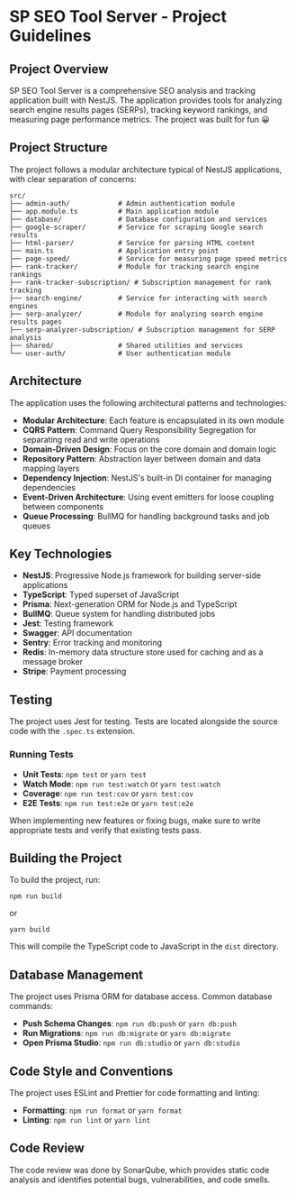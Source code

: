 # SP SEO Tool Server - Project Guidelines

## Project Overview
SP SEO Tool Server is a comprehensive SEO analysis and tracking application built with NestJS. The application provides tools for analyzing search engine results pages (SERPs), tracking keyword rankings, and measuring page performance metrics.
The project was built for fun 😀

## Project Structure
The project follows a modular architecture typical of NestJS applications, with clear separation of concerns:

```
src/
├── admin-auth/            # Admin authentication module
├── app.module.ts          # Main application module
├── database/              # Database configuration and services
├── google-scraper/        # Service for scraping Google search results
├── html-parser/           # Service for parsing HTML content
├── main.ts                # Application entry point
├── page-speed/            # Service for measuring page speed metrics
├── rank-tracker/          # Module for tracking search engine rankings
├── rank-tracker-subscription/ # Subscription management for rank tracking
├── search-engine/         # Service for interacting with search engines
├── serp-analyzer/         # Module for analyzing search engine results pages
├── serp-analyzer-subscription/ # Subscription management for SERP analysis
├── shared/                # Shared utilities and services
└── user-auth/             # User authentication module
```

## Architecture
The application uses the following architectural patterns and technologies:

- **Modular Architecture**: Each feature is encapsulated in its own module
- **CQRS Pattern**: Command Query Responsibility Segregation for separating read and write operations
- **Domain-Driven Design**: Focus on the core domain and domain logic
- **Repository Pattern**: Abstraction layer between domain and data mapping layers
- **Dependency Injection**: NestJS's built-in DI container for managing dependencies
- **Event-Driven Architecture**: Using event emitters for loose coupling between components
- **Queue Processing**: BullMQ for handling background tasks and job queues

## Key Technologies
- **NestJS**: Progressive Node.js framework for building server-side applications
- **TypeScript**: Typed superset of JavaScript
- **Prisma**: Next-generation ORM for Node.js and TypeScript
- **BullMQ**: Queue system for handling distributed jobs
- **Jest**: Testing framework
- **Swagger**: API documentation
- **Sentry**: Error tracking and monitoring
- **Redis**: In-memory data structure store used for caching and as a message broker
- **Stripe**: Payment processing

## Testing
The project uses Jest for testing. Tests are located alongside the source code with the `.spec.ts` extension.

### Running Tests
- **Unit Tests**: `npm test` or `yarn test`
- **Watch Mode**: `npm run test:watch` or `yarn test:watch`
- **Coverage**: `npm run test:cov` or `yarn test:cov`
- **E2E Tests**: `npm run test:e2e` or `yarn test:e2e`

When implementing new features or fixing bugs, make sure to write appropriate tests and verify that existing tests pass.

## Building the Project
To build the project, run:
```
npm run build
```
or
```
yarn build
```

This will compile the TypeScript code to JavaScript in the `dist` directory.

## Database Management
The project uses Prisma ORM for database access. Common database commands:

- **Push Schema Changes**: `npm run db:push` or `yarn db:push`
- **Run Migrations**: `npm run db:migrate` or `yarn db:migrate`
- **Open Prisma Studio**: `npm run db:studio` or `yarn db:studio`

## Code Style and Conventions
The project uses ESLint and Prettier for code formatting and linting:

- **Formatting**: `npm run format` or `yarn format`
- **Linting**: `npm run lint` or `yarn lint`

## Code Review
The code review was done by SonarQube, which provides static code analysis and identifies potential bugs, vulnerabilities, and code smells.